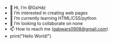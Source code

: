 - 👋 Hi, I’m @GsHdz
- 👀 I’m interested in creating web pages 
- 🌱 I’m currently learning HTML/CSS/python
- 💞️ I’m looking to collaborate on none 
- 📫 How to reach me (gabwars0908@gmail.com)
- print("Hello World!")
<!---
GsHdz/GsHdz is a ✨ special ✨ repository because its `README.md` (this file) appears on your GitHub profile.
You can click the Preview link to take a look at your changes.
--->
